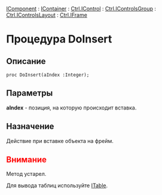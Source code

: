 ﻿---
Link: .Ctrl.IFrame.@DoInsert
---

[IComponent](topic:Com.Custom.ComClasses.IComponent.Default) :
[IContainer](topic:Com.Custom.ComClasses.IContainer.Default) :
[Ctrl.IControl](topic:Com.Custom.ComClasses.Ctrl.IControl.Default) :
[Ctrl.IControlsGroup](topic:Com.Custom.ComClasses.Ctrl.IControlsGroup.Default) :
[Ctrl.IControlsLayout](topic:Com.Custom.ComClasses.Ctrl.IControlsLayout.Default) :
[Ctrl.IFrame](Default)

# Процедура DoInsert

## Описание

    proc DoInsert(aIndex :Integer);

## Параметры

**aIndex** - позиция, на которую происходит вставка.

## Назначение

Действие при вставке объекта на фрейм.

## <span style="color:red">Внимание</span>

Метод устарел.

Для вывода таблиц используйте [ITable](topic:.Custom.ComClasses.Ctrl.ITable.Default).